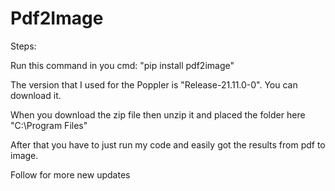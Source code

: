 # Pdf2Image

Steps:

Run this command in you cmd: "pip install pdf2image"

The version that I used for the Poppler is "Release-21.11.0-0". You can download it.

When you download the zip file then unzip it and placed the folder here "C:\Program Files"

After that you have to just run my code and easily got the results from pdf to image.

Follow for more new updates
